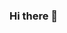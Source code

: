 ### Hi there 👋

<!--
**Lauren-Trebach/Lauren-Trebach** is a ✨ _special_ ✨ repository because its `README.md` (this file) appears on your GitHub profile.

Here are some ideas to get you started:
<body>
- 🔭 I’m currently working on my Master's of Library and Information Science Degree
- 🌱 I’m currently learning about digital repositories, data ethics, and digital stewardship
- 💬 Ask me about Fairytales and pop culture
- 📫 How to reach me: LAT96@drexel.edu
- 😄 Pronouns: She/Her/Hers
- ⚡ Fun fact: I've read fifty books so far this year!
</body>
-->
